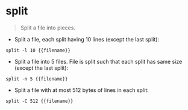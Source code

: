 # split

> Split a file into pieces.

- Split a file, each split having 10 lines (except the last split):

`split -l 10 {{filename}}`

- Split a file into 5 files. File is split such that each split has same size (except the last split):

`split -n 5 {{filename}}`

- Split a file with at most 512 bytes of lines in each split:

`split -C 512 {{filename}}`
